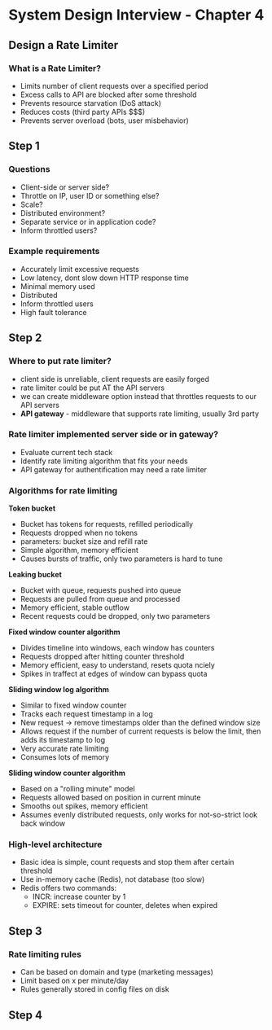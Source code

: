 
# System Design Interview - Chapter 4

## Design a Rate Limiter

### What is a Rate Limiter?
- Limits number of client requests over a specified period
- Excess calls to API are blocked after some threshold
- Prevents resource starvation (DoS attack)
- Reduces costs (third party APIs $$$)
- Prevents server overload (bots, user misbehavior)

## Step 1

### Questions
- Client-side or server side?
- Throttle on IP, user ID or something else?
- Scale?
- Distributed environment?
- Separate service or in application code?
- Inform throttled users?

### Example requirements
- Accurately limit excessive requests
- Low latency, dont slow down HTTP response time
- Minimal memory used
- Distributed
- Inform throttled users
- High fault tolerance

## Step 2

### Where to put rate limiter?
- client side is unreliable, client requests are easily forged
- rate limiter could be put AT the API servers
- we can create middleware option instead that throttles requests to our API servers
- **API gateway** - middleware that supports rate limiting, usually 3rd party

### Rate limiter implemented server side or in gateway?
- Evaluate current tech stack
- Identify rate limiting algorithm that fits your needs
- API gateway for authentification may need a rate limiter

### Algorithms for rate limiting
**Token bucket**

- Bucket has tokens for requests, refilled periodically
- Requests dropped when no tokens
- parameters: bucket size and refill rate
- Simple algorithm, memory efficient
- Causes bursts of traffic, only two parameters is hard to tune

**Leaking bucket**

- Bucket with queue, requests pushed into queue
- Requests are pulled from queue and processed
- Memory efficient, stable outflow
- Recent requests could be dropped, only two parameters

**Fixed window counter algorithm**

- Divides timeline into windows, each window has counters
- Requests dropped after hitting counter threshold
- Memory efficient, easy to understand, resets quota nciely
- Spikes in traffect at edges of window can bypass quota

**Sliding window log algorithm**

- Similar to fixed window counter
- Tracks each request timestamp in a log
- New request -> remove timestamps older than the defined window size 
- Allows request if the number of current requests is below the limit, then adds its timestamp to log
- Very accurate rate limiting
- Consumes lots of memory

**Sliding window counter algorithm**

- Based on a "rolling minute" model
- Requests allowed based on position in current minute
- Smooths out spikes, memory efficient
- Assumes evenly distributed requests, only works for not-so-strict look back window

### High-level architecture
- Basic idea is simple, count requests and stop them after certain threshold
- Use in-memory cache (Redis), not database (too slow)
- Redis offers two commands:
    - INCR: increase counter by 1
    - EXPIRE: sets timeout for counter, deletes when expired

## Step 3

### Rate limiting rules
- Can be based on domain and type (marketing messages)
- Limit based on x per minute/day
- Rules generally stored in config files on disk

## Step 4
